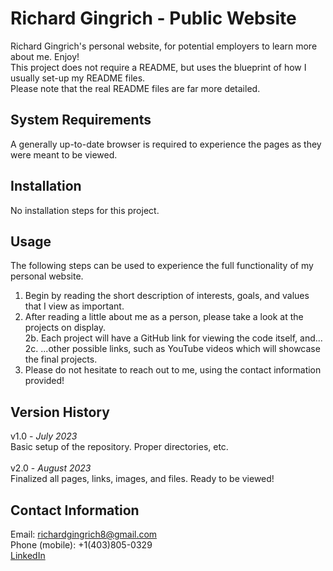 # Richard Gingrich - Public Website
Richard Gingrich's personal website, for potential employers to learn more about me. Enjoy! <br>
This project does not require a README, but uses the blueprint of how I usually set-up my README files. <br>
Please note that the real README files are far more detailed. <br>

## System Requirements
A generally up-to-date browser is required to experience the pages as they were meant to be viewed.

## Installation
No installation steps for this project.

## Usage
The following steps can be used to experience the full functionality of my personal website. <br>
1. Begin by reading the short description of interests, goals, and values that I view as important.
2. After reading a little about me as a person, please take a look at the projects on display. <br>
2b. Each project will have a GitHub link for viewing the code itself, and... <br>
2c. ...other possible links, such as YouTube videos which will showcase the final projects.
3. Please do not hesitate to reach out to me, using the contact information provided!

## Version History
v1.0 - *July 2023* <br>
Basic setup of the repository. Proper directories, etc. <br>
<br>
v2.0 - *August 2023* <br>
Finalized all pages, links, images, and files. Ready to be viewed! <br>

## Contact Information
Email: richardgingrich8@gmail.com <br>
Phone (mobile): +1(403)805-0329 <br>
[LinkedIn](https://www.linkedin.com/in/richard-gingrich-9377a5226/)
